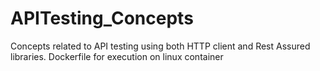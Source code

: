 # APITesting_Concepts
Concepts related to API testing using both HTTP client and Rest Assured libraries.
Dockerfile for execution on linux container
